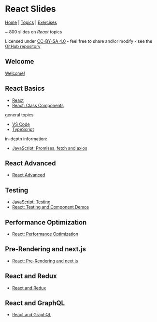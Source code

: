 # React Slides

[Home](./index.html) | [Topics](./react-topics-en.html) | [Exercises](https://github.com/marko-knoebl/slides/tree/master/exercises)

~ 800 slides on _React_ topics

Licensed under [CC-BY-SA 4.0](https://creativecommons.org/licenses/by-sa/4.0/) - feel free to share and/or modify - see the [GitHub repository](https://github.com/marko-knoebl/slides)

## Welcome

[Welcome!](welcome-en.html)

## React Basics

- [React](react-en.html)
- [React: Class Components](react-class-components-en.html)

general topics:

- [VS Code](vs-code-en.html)
- [TypeScript](typescript-en.html)

in-depth information:

- [JavaScript: Promises, fetch and axios](javascript-promises-fetch-and-axios-en.html)

## React Advanced

- [React Advanced](react-advanced-en.html)

## Testing

- [JavaScript: Testing](javascript-testing-en.html)
- [React: Testing and Component Demos](react-testing-and-component-demos-en.html)

## Performance Optimization

- [React: Performance Optimization](react-performance-optimization-en.html)

## Pre-Rendering and next.js

- [React: Pre-Rendering and next.js](react-pre-rendering-and-nextjs-en.html)

## React and Redux

- [React and Redux](react-and-redux-en.html)

## React and GraphQL

- [React and GraphQL](react-graphql-en.html)
